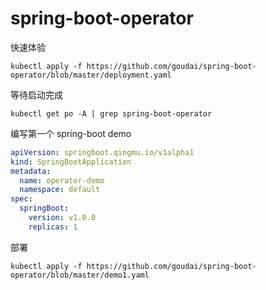 # spring-boot-operator
快速体验
```shell script
kubectl apply -f https://github.com/goudai/spring-boot-operator/blob/master/deployment.yaml
```
等待启动完成
```shell script
kubectl get po -A | grep spring-boot-operator
```
编写第一个 spring-boot demo
```yaml
apiVersion: springboot.qingmu.io/v1alpha1
kind: SpringBootApplication
metadata:
  name: operator-demo
  namespace: default
spec:
  springBoot:
    version: v1.0.0
    replicas: 1
```
部署
```shell script
kubectl apply -f https://github.com/goudai/spring-boot-operator/blob/master/demo1.yaml
```


